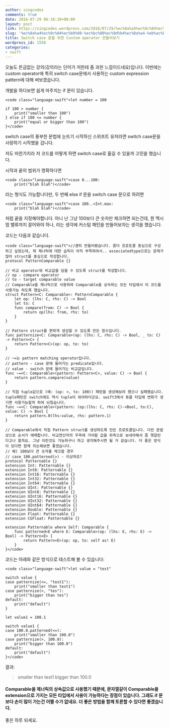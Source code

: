 ```yaml
---
author: singcodes
comments: true
date: 2016-07-29 06:18:20+00:00
layout: post
link: https://singcodes.wordpress.com/2016/07/29/%ec%8a%a4%ec%9c%84%ec%b9%98-%ec%bc%80%ec%9d%b4%ec%8a%a4-%eb%ac%b8%ec%9d%84-%ec%9c%84%ed%95%9c-custom-operator-%eb%a7%8c%eb%93%a4%ec%96%b4%eb%b3%b4%ea%b8%b0/
slug: '%ec%8a%a4%ec%9c%84%ec%b9%98-%ec%bc%80%ec%9d%b4%ec%8a%a4-%eb%ac%b8%ec%9d%84-%ec%9c%84%ed%95%9c-custom-operator-%eb%a7%8c%eb%93%a4%ec%96%b4%eb%b3%b4%ea%b8%b0'
title: Switch case 문을 위한 Custom operator 만들어보기
wordpress_id: 1558
categories:
- swift
---
```


오늘도 뜬금없는 강의(강의라는 단어가 저한테 좀 과한 느낌이드네요)입니다. 이번에는 custom operator에 특히 switch case문에서 사용하는 custom expression pattern에 대해 써보겠습니다.

개발을 하다보면 쉽게 마주치는 if 문이 있습니다.





    
    <code class="language-swift">let number = 100
    
    if 100 > number {
        print("smaller than 100")
    } else if 100 <= number {
        print("equal or bigger than 100")
    }</code>






switch case의 풍부한 문법에 눈뜨기 시작하신 스위프트 유저라면 switch case문을 사랑하기 시작했을 겁니다.

저도 마찬가지라 저 코드를 어떻게 하면 switch case로 옮길 수 있을까 고민을 했습니다.

시작과 끝의 범위가 명확하다면





    
    <code class="language-swift">case 0...100:
        print("blah blah")</code>






라는 형식도 가능합니다만, 두 번째 else if 문을 switch case 문으로 하려면





    
    <code class="language-swift">case 100..<Int.max:
        print("blah blah")</code>






처럼 끝을 지정해야합니다. 아니 난 그냥 100보다 큰 숫자만 체크하면 되는건데, 뭔 맥시멈 밸류까지 끌어와야 하나, 라는 생각에 커스텀 패턴을 만들어보자는 생각을 했습니다.

코드는 다음과 같습니다.





    
    <code class="language-swift">//괜히 만들어봤습니다. 좀더 프로토콜 중심으로 구성하고 싶었는데, 제 제너릭에 대한 습득이 아직 부족하여서.. associatedtype으로는 문제가 많아 struct를 중심으로 작성합니다.
    protocol PatternComparable {}
    
    // 비교 operator와 비교값을 담을 수 있도록 struct를 작성합니다.
    // op - compare operator
    // to - target comparable value
    // Comparable을 제너릭으로 사용하여 Comparable을 상속하는 모든 타입에서 이 코드를 사용가능 하도록 했습니다.
    struct Pattern<C: Comparable>: PatternComparable {
        let op: (lhs: C, rhs: C) -> Bool
        let to: C
        func compare(from: C) -> Bool {
            return op(lhs: from, rhs: to)
        }
    }
    
    // Pattern struct를 편하게 생성할 수 있도록 만든 함수입니다.
    func patternize<C: Comparable>(op: (lhs: C, rhs: C) -> Bool, _ to: C) -> Pattern<C> {
        return Pattern<C>(op: op, to: to)
    }
    
    // ~=는 pattern matching operator입니다.
    // pattern - case 문에 들어가는 predicate입니다.
    // value - switch 문에 들어가는 비교값입니다.
    func ~=<C: Comparable>(pattern: Pattern<C>, value: C) -> Bool {
        return pattern.compare(value)
    }
    
    // 직접 tuple값으로 (예: (op: <, to: 100)) 패턴을 생성해보려 했으나 실패했습니다. tuple패턴은 switch에도 역시 tuple이 와야하더군요. swift3에서 튜플 타입에 변화가 생기면 사용가능할까 하여 놔뒀습니다.
    func ~=<C: Comparable>(pattern: (op:(lhs: C, rhs: C)->Bool, to:C), value: C) -> Bool {
        return pattern.0(lhs:value, rhs: pattern.1)
    }
    
    // Comparable에서 직접 Pattern struct를 생성하도록 만든 프로토콜입니다. 다만 문법상으로 순서가 애매합니다. 비교연산자의 우측에 가야할 값을 좌측으로 보내야해서 좀 헷갈린다고나 할까요. 그냥 이런것도 가능하구나 하고 생각해주시면 될 거 같습니다. 더 좋은 방식이 있다면 함께 의논해보면 좋겠습니다.
    // 예) 100보다 큰 숫자를 체크할 경우
    // case 100.patterned(>) - 이상하죠?
    protocol Patternable {}
    extension Int: Patternable {}
    extension Int8: Patternable {}
    extension Int16: Patternable {}
    extension Int32: Patternable {}
    extension Int64: Patternable {}
    extension UInt: Patternable {}
    extension UInt8: Patternable {}
    extension UInt16: Patternable {}
    extension UInt32: Patternable {}
    extension UInt64: Patternable {}
    extension Double: Patternable {}
    extension Float: Patternable {}
    extension CGFloat: Patternable {}
    
    extension Patternable where Self: Comparable {
        func patterned<E where E: Comparable>(op: (lhs: E, rhs: E) -> Bool) -> Pattern<E> {
            return Pattern<E>(op: op, to: self as! E)
        }
    }</code>






코드는 아래와 같은 방식으로 테스트해 볼 수 있습니다:





    
    <code class="language-swift">let value = "test"
    
    switch value {
    case patternize(<=, "test1"):
        print("smaller than test1")
    case patternize(>, "tes"):
        print("bigger than tes")
    default:
        print("default")
    }
    
    let value1 = 100.1
    
    switch value1 {
    case 100.0.patterned(<=):
        print("smaller than 100.0")
    case patternize(>, 100.0):
        print("bigger than 100.0")
    default:
        print("default")
    }</code>






결과:



<blockquote>smaller than test1
bigger than 100.0</blockquote>





#### Comparable을 제너릭의 상속값으로 사용했기 때문에, 문자열같이 Comparable을 extension으로 가지는 모든 타입에서 사용이 가능하다는 장점이 있습니다. 그래도 if 문보다 손이 많이 가는건 어쩔 수가 없네요. 더 좋은 방법을 함께 토론할 수 있다면 좋겠습니다.



좋은 하루 되세요.
